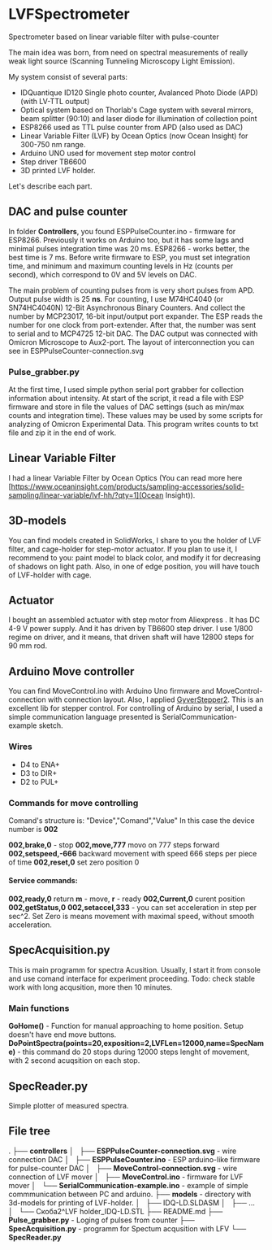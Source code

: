 # LVFSpectrometer
 Spectrometer based on linear variable filter with pulse-counter

The main idea was born, from need on spectral measurements of really weak light source (Scanning Tunneling Microscopy Light Emission).


My system consist of several parts:
- IDQuantique ID120 Single photo counter, Avalanced Photo Diode (APD) (with LV-TTL output)
- Optical system based on Thorlab's Cage system with several mirrors, beam splitter (90:10) and laser diode for illumination of collection point
- ESP8266 used as TTL pulse counter from APD (also used as DAC) 
- Linear Variable Filter (LVF) by Ocean Optics (now Ocean Insight) for 300-750 nm range.
- Arduino UNO used for movement step motor control
- Step driver TB6600
- 3D printed LVF holder.


Let's describe each part.
## DAC and pulse counter
In folder **Controllers**, you found ESPPulseCounter.ino - firmware for ESP8266. 
Previously it works on Arduino too, but it has some lags and minimal pulses integration time was 20 ms. ESP8266 - works better, the best time is 7 ms.
Before write firmware to ESP, you must set integration time, and minimum and maximum counting levels in Hz (counts per second), which correspond to 0V and 5V levels on DAC.

The main problem of counting pulses from is very short pulses from APD. Output pulse width is 25 **ns**. 
For counting, I use M74HC4040 (or SN74HC4040N) 12-Bit Asynchronous Binary Counters. And collect the number by MCP23017, 16-bit input/output port expander.  The ESP reads the number for one clock from port-extender. After that, the number was sent to serial and to MCP4725 12-bit DAC.
The DAC output was connected with Omicron Microscope to Aux2-port.
The layout of interconnection you can see in ESPPulseCounter-connection.svg

### Pulse_grabber.py
At the first time, I used simple python serial port grabber for collection information about intensity. At start of the script, it read a file with ESP firmware and store in file the values of DAC settings (such as min/max counts and integration time). These values may be used by some scripts for analyzing of Omicron Experimental Data.
This program writes counts to txt file and zip it in the end of work.

## Linear Variable Filter
I had a linear Variable Filter by Ocean Optics (You can read more here [https://www.oceaninsight.com/products/sampling-accessories/solid-sampling/linear-variable/lvf-hh/?qty=1](Ocean Insight)). 

## 3D-models
You can find models created in SolidWorks, I share to you the holder of LVF filter, and cage-holder for step-motor actuator.
If you plan to use it,  I recommend to you: paint model to black color,  and modify it for decreasing of shadows on light path. Also, in one of edge position, you will have touch of LVF-holder  with cage.

## Actuator
I bought  an assembled actuator with step motor from Aliexpress . It has DC 4-9 V  power supply. And it has driven by TB6600 step driver. I use 1/800 regime on driver, and it means, that driven shaft will have 12800 steps for 90 mm rod. 

## Arduino Move controller
You can find MoveControl.ino with Arduino Uno firmware and MoveControl-connection with connection layout. Also, I applied [GyverStepper2](https://alexgyver.ru/gyverstepper/). This is an excellent lib for stepper control.
For controlling of Arduino by serial, I used a simple communication  language presented is SerialCommunication-example sketch.

### Wires
- D4 to ENA+
- D3 to DIR+
- D2 to PUL+

### Commands for move controlling
Comand's structure is:
"Device","Comand","Value"
In this case the device number is **002**

**002,brake,0** - stop
**002,move,777** movo on 777 steps forward
**002,setspeed,-666** backward movement with speed 666 steps per piece of time
**002,reset,0** set zero position 0

#### Service commands:
**002,ready,0** return **m** - move, **r** - ready
**002,Current,0** curent position
**002,getStatus,0** 
**002,setaccel,333** - you can set acceleration in step per sec^2. Set Zero is means movement with maximal speed, without smooth acceleration.



## SpecAcquisition.py
This is main programm for spectra Acusition.
Usually, I start it from console and use comand interface for experiment proceeding.
Todo: check stable work with long acqusition, more then 10 minutes.

### Main functions
**GoHome()** - Function for manual approaching to home position. Setup doesn't have end move buttons.
**DoPointSpectra(points=20,exposition=2,LVFLen=12000,name=SpecName)** - this command do 20 stops during 12000 steps lenght of movement, with 2 second acuqsition on each stop.

## SpecReader.py
Simple plotter of measured spectra.




## File tree

.
├── **controllers**
│   ├── **ESPPulseCounter-connection.svg** - wire connection DAC
│   ├── **ESPPulseCounter.ino** - ESP arduino-like firmware for pulse-counter DAC
│   ├── **MoveControl-connection.svg** - wire connection of LVF mover
│   ├── **MoveControl.ino** - firmware for LVF mover
│   └── **SerialCommunication-example.ino** - example of simple commmunication between PC and arduino.
├── **models** - directory with 3d-models for printing of LVF-holder.
│   ├── IDQ-LD.SLDASM
│   ├── ...
│   └── Скоба2^LVF holder_IDQ-LD.STL
├── README.md
├── **Pulse_grabber.py** - Loging of pulses from counter
├── **SpecAcquisition.py** - programm for Spectum acqusition with LFV
└── **SpecReader.py**